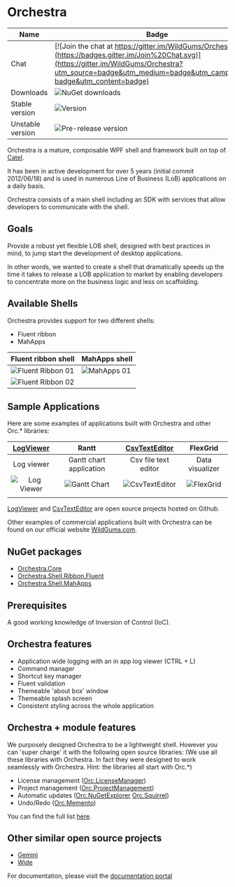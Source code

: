 Orchestra
=========

Name|Badge
---|---
Chat|[![Join the chat at https://gitter.im/WildGums/Orchestra](https://badges.gitter.im/Join%20Chat.svg)](https://gitter.im/WildGums/Orchestra?utm_source=badge&utm_medium=badge&utm_campaign=pr-badge&utm_content=badge)
Downloads|![NuGet downloads](https://img.shields.io/nuget/dt/orchestra.core.svg)
Stable version|![Version](https://img.shields.io/nuget/v/orchestra.core.svg)
Unstable version|![Pre-release version](https://img.shields.io/nuget/vpre/orchestra.core.svg)

Orchestra is a mature, composable WPF shell and framework built on top of [Catel](http://www.catelproject.com).

It has been in active development for over 5 years (initial commit 2012/06/18) and is used in numerous Line of Business (LoB) applications on a daily basis.

Orchestra consists of a main shell including an SDK with services that allow developers to communicate with the shell.

## Goals

Provide a robust yet flexible LOB shell, designed with best practices in mind, to jump start the development of desktop applications.

In other words, we wanted to create a shell that dramatically speeds up the time it takes to release a LOB application to market by enabling developers to concentrate more on the business logic and less on scaffolding.

## Available Shells

Orchestra provides support for two different shells:

- Fluent ribbon
- MahApps

|  Fluent ribbon shell                                       | MahApps shell                                   |
|------------------------------------------------------------|-------------------------------------------------|
| ![Fluent Ribbon 01](../images/orchestra/shell_fluentribbon_01.png)  | ![MahApps 01](../images/orchestra/shell_mahapps_01.png)  |
| ![Fluent Ribbon 02](../images/orchestra/shell_fluentribbon_02.png)  |                                                 |

## Sample Applications

Here are some examples of applications built with Orchestra and other Orc.* libraries:

| [LogViewer](https://github.com/WildGums/LogViewer)                                | Rantt                   | [CsvTextEditor](https://github.com/WildGums/CsvTextEditor) | FlexGrid    |
|:-:                                                                                |:-:                      |:-:                                                         |:-:          |
|Log viewer   | Gantt chart application | Csv file text editor                                       | Data visualizer            |
| ![Log Viewer](../images/LogViewer.png)                                            |![Gantt Chart](../images/Rantt.png)    |![CsvTextEditor](../images/CsvTextEditor.png)    |![FlexGrid](../images/FlexGrid.png)   |
|   |   |   |   |

[LogViewer](https://github.com/WildGums/LogViewer) and [CsvTextEditor](https://github.com/WildGums/CsvTextEditor) are open source projects hosted on Github.

Other examples of commercial applications built with Orchestra can be found on our official website [WildGums.com](http://www.wildgums.com).

## NuGet packages

- [Orchestra.Core](https://www.nuget.org/packages/Orchestra.Core)
- [Orchestra.Shell.Ribbon.Fluent](https://www.nuget.org/packages/Orchestra.Shell.Ribbon.Fluent)
- [Orchestra.Shell.MahApps](https://www.nuget.org/packages/Orchestra.Shell.MahApp)

## Prerequisites

A good working knowledge of Inversion of Control (IoC).

## Orchestra features

- Application wide logging with an in app log viewer (CTRL + L)
- Command manager
- Shortcut key manager
- Fluent validation
- Themeable 'about box' window
- Themeable splash screen
- Consistent styling across the whole application

## Orchestra + module features

We purposely designed Orchestra to be a lightweight shell. However you can 'super charge' it with the following open source libraries:
(We use all these libraries with Orchestra. In fact they were designed to work seamlessly with Orchestra. Hint: the libraries all start with Orc.*)

- License management ([Orc.LicenseManager](https://github.com/Orcomp/Orc.LicenseManager))
- Project management ([Orc.ProjectManagement](https://github.com/Orcomp/Orc.ProjectManagement))
- Automatic updates ([Orc.NuGetExplorer](https://github.com/WildGums/Orc.NuGetExplorer) [Orc.Squirrel](https://github.com/Orcomp/Orc.Squirrel))
- Undo/Redo ([Orc.Memento](https://github.com/WildGums/Orc.Memento))

You can find the full list [here](https://github.com/WildGums).

## Other similar open source projects

- [Gemini](https://github.com/tgjones/gemini "Gemini")
- [Wide](https://github.com/chandramouleswaran/Wide/ "Wide")

For documentation, please visit the [documentation portal](http://opensource.wildgums.com)